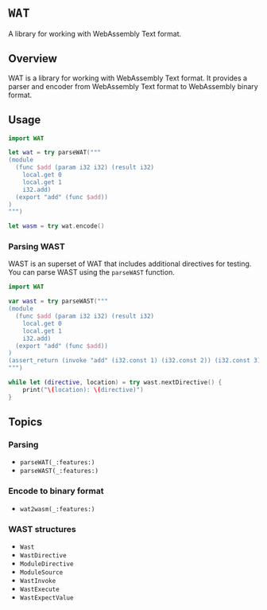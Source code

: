 # ``WAT``

A library for working with WebAssembly Text format.


## Overview

WAT is a library for working with WebAssembly Text format. It provides a parser and encoder from WebAssembly Text format to WebAssembly binary format.


## Usage

```swift
import WAT

let wat = try parseWAT("""
(module
  (func $add (param i32 i32) (result i32)
    local.get 0
    local.get 1
    i32.add)
  (export "add" (func $add))
)
""")

let wasm = try wat.encode()
```

### Parsing WAST

WAST is an superset of WAT that includes additional directives for testing. You can parse WAST using the `parseWAST` function.

```swift
import WAT

var wast = try parseWAST("""
(module
  (func $add (param i32 i32) (result i32)
    local.get 0
    local.get 1
    i32.add)
  (export "add" (func $add))
)
(assert_return (invoke "add" (i32.const 1) (i32.const 2)) (i32.const 3))
""")

while let (directive, location) = try wast.nextDirective() {
    print("\(location): \(directive)")
}
```


## Topics

### Parsing

- ``parseWAT(_:features:)``
- ``parseWAST(_:features:)``


### Encode to binary format

- ``wat2wasm(_:features:)``

### WAST structures

- ``Wast``
- ``WastDirective``
- ``ModuleDirective``
- ``ModuleSource``
- ``WastInvoke``
- ``WastExecute``
- ``WastExpectValue``
